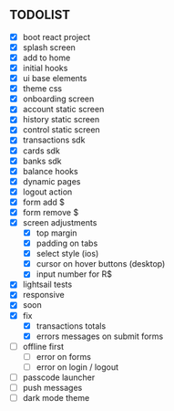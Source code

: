## TODOLIST

- [x] boot react project
- [x] splash screen
- [x] add to home
- [x] initial hooks
- [x] ui base elements
- [x] theme css
- [x] onboarding screen
- [x] account static screen
- [x] history static screen
- [x] control static screen
- [x] transactions sdk
- [x] cards sdk
- [x] banks sdk
- [x] balance hooks
- [x] dynamic pages
- [x] logout action
- [x] form add \$
- [x] form remove \$
- [x] screen adjustments
  - [x] top margin
  - [x] padding on tabs
  - [x] select style (ios)
  - [x] cursor on hover buttons (desktop)
  - [x] input number for R\$
- [x] lightsail tests
- [x] responsive
- [x] soon
- [x] fix
  - [x] transactions totals
  - [x] errors messages on submit forms
- [ ] offline first
  - [ ] error on forms
  - [ ] error on login / logout
- [ ] passcode launcher
- [ ] push messages
- [ ] dark mode theme
